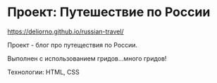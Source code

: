 # Проект: Путешествие по России
https://deliorno.github.io/russian-travel/

Проект - блог про путеществия по России.

Выполнен с использованием гридов...много гридов!

Технологии: HTML, CSS
